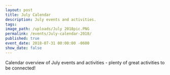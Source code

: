 ```yaml
---
layout: post
title: July Calendar
description: July events and activities.
tags:
image_path: /uploads/July 2018pic.PNG
permalink: /events/July-calendar-2018/
published: true
event_date: 2018-07-31 00:00:00 -0600
show_date: false
---
```


Calendar overview of July events and activities - plenty of great activities to be connected!